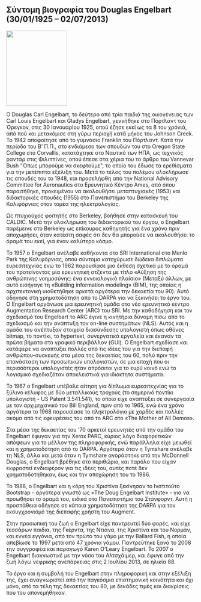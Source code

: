 ## Σύντομη βιογραφία του Douglas Engelbart (30/01/1925 – 02/07/2013)

<img src="https://github.com/theomilon/gr/blob/gh-pages/images/douglas-engelbart.jpg" width='162' height='200'> 

Ο Douglas Carl Engelbart, το δεύτερο από τρία παιδιά της οικογένειας των Carl Louis Engelbart και Gladys Engelbart, γεννήθηκε στο Πόρτλαντ του Όρεγκον, στις 30 Ιανουαρίου 1925, οπού έζησε εκεί ως τα 8 του χρόνιά, από πού και μετακόμισε στη γύρω περιοχή κατά μήκος του Johnson Creek. Το 1942 αποφοίτησε από το γυμνάσιο Franklin του Πόρτλαντ. Κατά την περίοδο του Β’ Π.Π., στο ενδιάμεσο των σπουδών του στο Oregon State College στο Corvallis, κατατάχτηκε στο Ναυτικό των ΗΠΑ, ως τεχνικός ραντάρ στις Φιλιππίνες, οπού έπεσε στα χέρια του το άρθρο του Vannevar Bush "Όπως μπορούμε να σκεφτούμε", το οποίο του έδωσε τα ερεθίσματα για την μετέπιπτα εξέλιξη του. Μετά το τέλος του πολέμου ολοκλήρωσε τις σπουδές του το 1948, και προσελήφθη από την National Advisory Committee for Aeronautics στο Ερευνητικό Κέντρο Ames, από όπου παραιτήθηκε, προκειμένου να ακολουθήσει μεταπτυχιακές (1953) και διδακτορικές σπουδές (1955) στο Πανεπιστήμιο του Berkeley της Καλιφόρνιας στον τομέα της ηλεκτρολογίας.

Ως πτυχιούχος φοιτητής στο Berkeley, βοήθησε στην κατασκευή του CALDIC. Μετά την ολοκλήρωση του διδακτορικού του έργου, ο Engelbart παρέμεινε στο Berkeley ως επίκουρος καθηγητής για ένα χρόνο πριν αποχωρήσει, όταν κατέστη σαφές ότι δεν θα μπορούσε να ακολουθήσει το όραμά του εκεί, για έναν καλύτερο κόσμο. 

Το 1957 ο Engelbart ανέλαβε καθήκοντα στο SRI International στο Menlo Park της Καλιφόρνιας, οπού σύντομα κατοχύρωσε δώδεκα διπλώματα ευρεσιτεχνίας ενώ το 1962 παρουσίασε μια έκθεση σχετικά με το όραμά του προτείνοντας μία ερευνητική ατζέντα με τίτλο «Αύξηση της ανθρώπινης νοημοσύνης: ένα εννοιολογικό πλαίσιο» (Μεταξύ άλλων, με αυτό εισήγαγε τη «Building information modeling» (BIM), της οποίας η αρχιτεκτονική υιοθετήθηκε αρκετά αργότερα την δεκαετία του 90). Αυτό οδήγησε στη χρηματοδότηση από το DARPA για να ξεκινήσει το έργο του. Ο Engelbart οργάνωσε μια ερευνητική ομάδα στο νέο ερευνητικό κέντρο Augmentation Research Center (ARC) του SRI. Με την καθοδήγηση και τον σχεδιασμό του Engelbart το ARC έγινε η κινητήρια δύναμη πίσω από το σχεδιασμό και την ανάπτυξη τον on-line συστημάτων (NLS). Αυτός και η ομάδα του ανέπτυξαν στοιχεία διασύνδεσης υπολογιστή όπως οθόνες bitmap, το ποντίκι, το hypertext, συνεργατικά εργαλεία και έκαναν τα πρώτα βήματα στο γραφικό περιβάλλον (GUI). Ο Engelbart σχεδίασε και κατάφερε να αναπτύξει πολλές από τις ιδέες του για την διεπαφή ανθρώπου-συσκευής στα μέσα της δεκαετίας του 60, πολύ πριν την επανάσταση των προσωπικών υπολογιστών, σε μια εποχή που οι περισσότεροι υπολογιστές ήταν απρόσιτοι για το ευρύ κοινό ενώ το λογισμικό σχεδιαζόταν αποκλειστικά για ιδιόκτητα συστήματα. 

Το 1967 ο Engelbart υπέβαλε αίτηση για δίπλωμα ευρεσιτεχνίας για το ξύλινο κέλυφος με δύο μεταλλικούς τροχούς (το σημερινό ποντίκι υπολογιστή - US Patent 3.541.541), το οποίο είχε αναπτύξει σε συνεργασία με τον αρχιμηχανικό του Bill England, πριν από το 1965, ενώ ένα χρόνο αργότερα το 1968 παρουσίασε το πληκτρολόγιο με χορδές και πολλές ακόμα από τις εφευρέσεις του από το ARC στο «The Mother of All Demos».

Στα μέσα της δεκαετίας του '70 αρκετοί ερευνητές από την ομάδα του Engelbart έφυγαν για την Xerox PARC, κύριος λόγο διαφορετικών απόψεων για το μέλλον της πληροφορικής, ενώ παράλληλα είχε μειωθεί και η χρηματοδότηση από το DARPA. Αργότερα όταν η Tymshare ανέλαβε τη NLS, άλλα και μετά όταν η Tymshare αγοράστηκε από την McDonnell Douglas, ο Engelbart βρέθηκε στο περιθώριο, και παρόλο που είχαν εκφραστεί ενδιαφέρον για τις ιδέες του, αυτές ποτέ δεν χρηματοδοτήθηκαν, έως και την αποχώρηση του το 1986.

Το 1988, ο Engelbart και η κόρη του Χριστίνα ξεκίνησαν το Ινστιτούτο Bootstrap - αργότερα γνωστό ως «The Doug Engelbart Institute» - για να προωθήσει το όραμά του, ειδικά στο Πανεπιστήμιο του Στάνφορντ. Αυτή η προσπάθεια οδήγησε σε κάποια χρηματοδότηση της DARPA για τον εκσυγχρονισμό της διεπαφής χρήστη του Augment.

Στην προσωπική του ζωή ο Engelbart είχε παντρευτεί δύο φορές, και είχε τεσσάρων  παιδια, της Γκέρντα, της Ντιάνα, της Χριστίνα και του Νορμάν, και εννέα εγγόνια, από τον πρώτο του γάμο με την Ballard Fish, η οποία απεβίωσε το 1997 μετά από 47 χρόνια γάμου. Παντρεύτηκε ξανά το 2008 την συγγραφέα και παραγωγό Karen O'Leary Engelbart. Το 2007 ο Engelbart διαγνωστικέ με την νόσο του Αλτσχάιμερ, και έφυγε από την ζωή λόγω νεφρικής ανεπάρκειας στις 2 Ιουλίου 2013, σε ηλικία 88.

Το έργο και η συμβολή του Engelbart στην πληροφορική και στην εξέλιξη της, έχει αναγνωριστεί από την παγκόσμια επιστημονική κοινότητα και όχι μόνο, από τα τέλη της δεκαετίας του 80, με δεκάδες τιμές και διακρίσεις που του απονεμήθηκαν.
